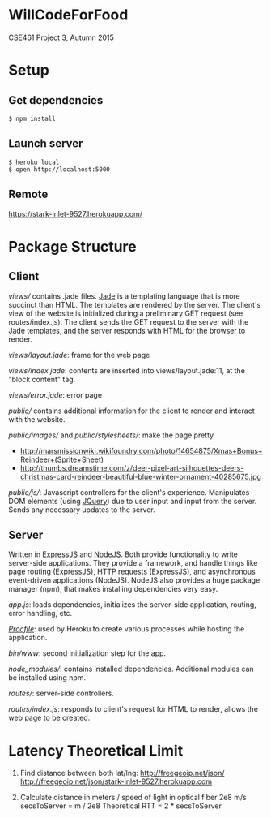 # WillCodeForFood
CSE461 Project 3, Autumn 2015

# Setup
## Get dependencies

```
$ npm install
```

## Launch server

```
$ heroku local
$ open http://localhost:5000
```

## Remote
https://stark-inlet-9527.herokuapp.com/

# Package Structure

## Client

*views/* contains .jade files. [Jade](http://jade-lang.com/) is a templating language that is more succinct than HTML. The templates are rendered by the server. The client's view of the website is initialized during a preliminary GET request (see routes/index.js). The client sends the GET request to the server with the Jade templates, and the server responds with HTML for the browser to render.

  *views/layout.jade*: frame for the web page

  *views/index.jade*: contents are inserted into views/layout.jade:11, at the "block content" tag.

  *views/error.jade*: error page

*public/* contains additional information for the client to render and interact with the website.

  *public/images/* and *public/stylesheets/*: make the page pretty

  - http://marsmissionwiki.wikifoundry.com/photo/14654875/Xmas+Bonus+Reindeer+(Sprite+Sheet)
  - http://thumbs.dreamstime.com/z/deer-pixel-art-silhouettes-deers-christmas-card-reindeer-beautiful-blue-winter-ornament-40285675.jpg

  *public/js/*: Javascript controllers for the client's experience. Manipulates DOM elements (using [JQuery](http://api.jquery.com/)) due to user input and input from the server. Sends any necessary updates to the server.

## Server

Written in [ExpressJS](http://expressjs.com/) and [NodeJS](https://nodejs.org/en/). Both provide functionality to write server-side applications. They provide a framework, and handle things like page routing (ExpressJS), HTTP requests (ExpressJS), and asynchronous event-driven applications (NodeJS). NodeJS also provides a huge package manager (npm), that makes installing dependencies very easy.

*app.js*: loads dependencies, initializes the server-side application, routing, error handling, etc.

*[Procfile](https://devcenter.heroku.com/articles/procfile#procfile-naming-and-location)*: used by Heroku to create various processes while hosting the application.

*bin/www*: second initialization step for the app.

*node_modules/*: contains installed dependencies. Additional modules can be installed using npm.

*routes/*: server-side controllers.

  *routes/index.js*: responds to client's request for HTML to render, allows the web page to be created.

# Latency Theoretical Limit

1. Find distance between both lat/lng:
http://freegeoip.net/json/
http://freegeoip.net/json/stark-inlet-9527.herokuapp.com

2. Calculate distance in meters / speed of light in optical fiber 2e8 m/s
secsToServer = m / 2e8
Theoretical RTT = 2 * secsToServer
